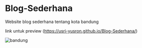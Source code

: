 # Blog-Sederhana
Website blog sederhana tentang kota bandung

link untuk preview (https://usri-yusron.github.io/Blog-Sederhana/)


![bandung](https://github.com/Usri-Yusron/Blog-Sederhana/assets/121416729/54081e81-3fa6-4204-939c-7e30e63b76a1)
